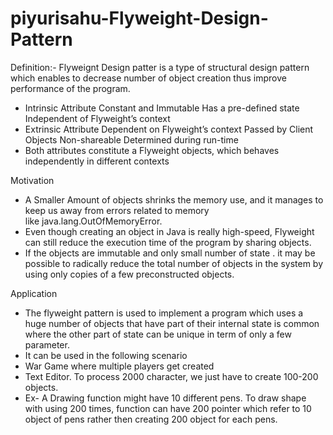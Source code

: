 # piyurisahu-Flyweight-Design-Pattern
Definition:- Flyweignt Design patter is a type of structural design pattern which enables to decrease number of object creation thus improve performance of the program.






* Intrinsic Attribute
		Constant and Immutable
		Has a pre-defined state
		Independent of Flyweight’s context
* Extrinsic Attribute
		Dependent on Flyweight’s context
		Passed by Client Objects
		Non-shareable
		Determined during run-time
* Both attributes constitute a Flyweight objects, which behaves independently in different contexts

Motivation

* A Smaller Amount of objects shrinks the memory use, and it manages to keep us away from errors related to memory like java.lang.OutOfMemoryError.
* Even though creating an object in Java is really high-speed, Flyweight can still reduce the execution time of the program by sharing objects.
* If the objects are immutable and only small number of state . it may be possible to radically reduce the total number of objects in the system by using only copies of a few preconstructed objects.


Application
* The flyweight pattern is used to implement a program which uses a huge number of objects that have part of their internal state is common where the other part of state can be unique in term of only a few parameter.
* It can be used in the following scenario
* War Game where multiple players get created
* Text Editor. To process 2000 character, we just have to create 100-200 objects.
* Ex- A Drawing  function might have 10 different pens. To draw shape with using 200 times, function can have 200 pointer which refer to 10 object of pens rather then creating 200 object for each pens.


